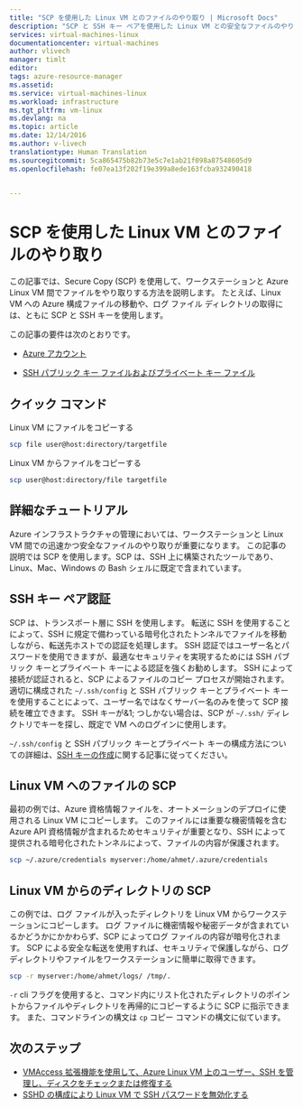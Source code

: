 ```yaml
---
title: "SCP を使用した Linux VM とのファイルのやり取り | Microsoft Docs"
description: "SCP と SSH キー ペアを使用した Linux VM との安全なファイルのやり取りについて説明します。"
services: virtual-machines-linux
documentationcenter: virtual-machines
author: vlivech
manager: timlt
editor: 
tags: azure-resource-manager
ms.assetid: 
ms.service: virtual-machines-linux
ms.workload: infrastructure
ms.tgt_pltfrm: vm-linux
ms.devlang: na
ms.topic: article
ms.date: 12/14/2016
ms.author: v-livech
translationtype: Human Translation
ms.sourcegitcommit: 5ca865475b82b73e5c7e1ab21f098a87548605d9
ms.openlocfilehash: fe07ea13f202f19e399a8ede163fcba932490418


---
```


# <a name="moving-files-to-and-from-a-linux-vm-using-scp"></a>SCP を使用した Linux VM とのファイルのやり取り

この記事では、Secure Copy (SCP) を使用して、ワークステーションと Azure Linux VM 間でファイルをやり取りする方法を説明します。  たとえば、Linux VM への Azure 構成ファイルの移動や、ログ ファイル ディレクトリの取得には、ともに SCP と SSH キーを使用します。   

この記事の要件は次のとおりです。

- [Azure アカウント](https://azure.microsoft.com/pricing/free-trial/)

- [SSH パブリック キー ファイルおよびプライベート キー ファイル](virtual-machines-linux-mac-create-ssh-keys.md?toc=%2fazure%2fvirtual-machines%2flinux%2ftoc.json)

## <a name="quick-commands"></a>クイック コマンド

Linux VM にファイルをコピーする

```bash
scp file user@host:directory/targetfile
```

Linux VM からファイルをコピーする

```bash
scp user@host:directory/file targetfile
```

## <a name="detailed-walkthrough"></a>詳細なチュートリアル

Azure インフラストラクチャの管理においては、ワークステーションと Linux VM 間での迅速かつ安全なファイルのやり取りが重要になります。  この記事の説明では SCP を使用します。SCP は、SSH 上に構築されたツールであり、Linux、Mac、Windows の Bash シェルに既定で含まれています。

## <a name="ssh-key-pair-authentication"></a>SSH キー ペア認証

SCP は、トランスポート層に SSH を使用します。  転送に SSH を使用することによって、SSH に規定で備わっている暗号化されたトンネルでファイルを移動しながら、転送先ホストでの認証を処理します。  SSH 認証ではユーザー名とパスワードを使用できますが、最適なセキュリティを実現するためには SSH パブリック キーとプライベート キーによる認証を強くお勧めします。 SSH によって接続が認証されると、SCP によるファイルのコピー プロセスが開始されます。  適切に構成された `~/.ssh/config` と SSH パブリック キーとプライベート キーを使用することによって、ユーザー名ではなくサーバー名のみを使って SCP 接続を確立できます。  SSH キーが&1; つしかない場合は、SCP が `~/.ssh/` ディレクトリでキーを探し、既定で VM へのログインに使用します。

`~/.ssh/config` と SSH パブリック キーとプライベート キーの構成方法についての詳細は、[SSH キーの作成](virtual-machines-linux-mac-create-ssh-keys.md?toc=%2fazure%2fvirtual-machines%2flinux%2ftoc.json)に関する記事に従ってください。

## <a name="scp-a-file-to-a-linux-vm"></a>Linux VM へのファイルの SCP

最初の例では、Azure 資格情報ファイルを、オートメーションのデプロイに使用される Linux VM にコピーします。  このファイルには重要な機密情報を含む Azure API 資格情報が含まれるためセキュリティが重要となり、SSH によって提供される暗号化されたトンネルによって、ファイルの内容が保護されます。

```bash
scp ~/.azure/credentials myserver:/home/ahmet/.azure/credentials
```

## <a name="scp-a-directory-from-a-linux-vm"></a>Linux VM からのディレクトリの SCP

この例では、ログ ファイルが入ったディレクトリを Linux VM からワークステーションにコピーします。  ログ ファイルに機密情報や秘密データが含まれているかどうかにかかわらず、SCP によってログ ファイルの内容が暗号化されます。  SCP による安全な転送を使用すれば、セキュリティで保護しながら、ログ ディレクトリやファイルをワークステーションに簡単に取得できます。

```bash
scp -r myserver:/home/ahmet/logs/ /tmp/.
```

`-r` cli フラグを使用すると、コマンド内にリスト化されたディレクトリのポイントからファイルやディレクトリを再帰的にコピーするように SCP に指示できます。  また、コマンドラインの構文は `cp` コピー コマンドの構文に似ています。

## <a name="next-steps"></a>次のステップ

* [VMAccess 拡張機能を使用して、Azure Linux VM 上のユーザー、SSH を管理し、ディスクをチェックまたは修復する](virtual-machines-linux-using-vmaccess-extension.md?toc=%2fazure%2fvirtual-machines%2flinux%2ftoc.json)
* [SSHD の構成により Linux VM で SSH パスワードを無効化する](virtual-machines-linux-mac-disable-ssh-password-usage.md?toc=%2fazure%2fvirtual-machines%2flinux%2ftoc.json)



<!--HONumber=Dec16_HO3-->


